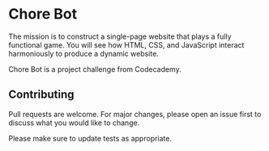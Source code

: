 # Chore Bot

The mission is to construct a single-page website that plays a fully functional game. You will see how HTML, CSS, and JavaScript interact harmoniously to produce a dynamic website.

Chore Bot is a project challenge from Codecademy.

## Contributing
Pull requests are welcome. For major changes, please open an issue first to discuss what you would like to change.

Please make sure to update tests as appropriate.
